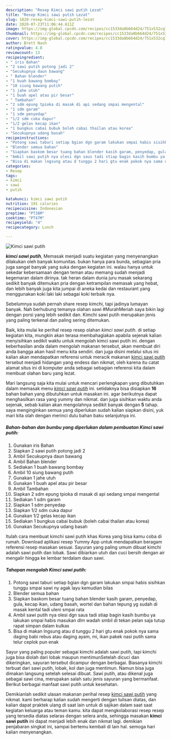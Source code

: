```yaml
---
description: "Resep Kimci sawi putih Lezat"
title: "Resep Kimci sawi putih Lezat"
slug: 1820-resep-kimci-sawi-putih-lezat
date: 2020-07-23T11:06:44.611Z
image: https://img-global.cpcdn.com/recipes/cc1533da8b664d24/751x532cq70/kimci-sawi-putih-foto-resep-utama.jpg
thumbnail: https://img-global.cpcdn.com/recipes/cc1533da8b664d24/751x532cq70/kimci-sawi-putih-foto-resep-utama.jpg
cover: https://img-global.cpcdn.com/recipes/cc1533da8b664d24/751x532cq70/kimci-sawi-putih-foto-resep-utama.jpg
author: Brett Nash
ratingvalue: 4.8
reviewcount: 13
recipeingredient:
- " iris Bahan"
- "2 sawi putih potong jadi 2"
- "Secukupnya daun bawang"
- " Bahan blender"
- "1 buah bawang bombay"
- "10 siung bawang putih"
- "1 jahe utuh"
- "1 buah apel atau pir besar"
- " Tambahan"
- "2 sdm epung tpioka di masak di api sedang smpai mengental"
- "1 sdm garam"
- "1 sdm penyedap"
- "1/2 sdm cuka dapur"
- "1/2 gelas kecap ikan"
- "1 bungkus cabai bubuk boleh cabai thailan atau korea"
- "Secukupnya udang basah"
recipeinstructions:
- "Potong sawi taburi setiap bgian dgn garam lakukan smpai habis sisihkan tunggu smpai sawi ny agak layu kemudian bilas"
- "Blender semua bahan"
- "Siapkan baskom besar tuang bahan blender kasih garam, penyedap, gula, kecap ikan, udang basah, wortel dan bahan tepung yg sudah di masak kental tadi uleni smpai rata"
- "Ambil sawi putih nya olesi dgn saus tadi stiap bagin kasih bumbu ya lakukan smpai habis masukan dlm wadah smbil di tekan pelan saja tutup rapat simpan dalam kulkas"
- "Bisa di makan lngsung atau d tunggu 2 hari gtu enak pokok nya sama daging babi rebus atau daging ayam, mi, ikan pakek nasi putih sama telur ceplok pun enak"
categories:
- Resep
tags:
- kimci
- sawi
- putih

katakunci: kimci sawi putih 
nutrition: 191 calories
recipecuisine: Indonesian
preptime: "PT38M"
cooktime: "PT47M"
recipeyield: "4"
recipecategory: Lunch

---
```



![Kimci sawi putih](https://img-global.cpcdn.com/recipes/cc1533da8b664d24/751x532cq70/kimci-sawi-putih-foto-resep-utama.jpg)

<b><i>kimci sawi putih</i></b>, Memasak menjadi suatu kegiatan yang menyenangkan dilakukan oleh banyak komunitas. bukan hanya para bunda, sebagian pria juga sangat banyak yang suka dengan kegiatan ini. walau hanya untuk sekedar kebersamaan dengan teman atau memang sudah menjadi kegemaran dalam dirinya. tak heran dalam dunia juru masak sekarang sedikit banyak ditemukan pria dengan ketrampilan memasak yang hebat, dan lebih banyak juga kita jumpai di aneka kedai dan restaurant yang menggunakan koki laki laki sebagai koki terbaik nya.

Sebelumnya sudah pernah share resep kimchi, tapi jadinya lumayan banyak. Nah berhubung temanya olahan sawi #MurahMeriah saya bikin lagi dengan porsi yang lebih sedikit dan. Kimchi sawi putih merupakan jenis yang paling terkenal dan paling sering ditemukan.

Baik, kita mulai ke perihal resep resep olahan <i>kimci sawi putih</i>. di setiap kegiatan kita, mungkin akan terasa membahagiakan apabila sejenak kalian menyisihkan sedikit waktu untuk mengolah kimci sawi putih ini. dengan keberhasilan anda dalam mengolah makanan tersebut, akan membuat diri anda bangga akan hasil menu kita sendiri. dan juga disini melalui situs ini kalian akan mendapatkan referensi untuk meracik makanan <u>kimci sawi putih</u> tersebut menjadi hidangan yang endess dan nikmat, oleh karena itu catat alamat situs ini di komputer anda sebagai sebagian referensi kita dalam membuat olahan baru yang lezat.


Mari langsung saja kita mulai untuk mencari perlengkapan yang dibutuhkan dalam memasak menu <u><i>kimci sawi putih</i></u> ini. setidaknya bisa disiapkan <b>16</b> bahan bahan yang dibutuhkan untuk masakan ini. agar berikutnya dapat menghasilkan rasa yang yummy dan nikmat. dan juga sisihkan waktu anda sejenak, sebab kalian akan mengolahnya sedikit banyak dengan <b>5</b> tahap. saya menginginkan semua yang diperlukan sudah kalian siapkan disini, yuk mari kita olah dengan merinci dulu bahan baku selanjutnya ini.

<!--inarticleads1-->

##### Bahan-bahan dan bumbu yang diperlukan dalam pembuatan Kimci sawi putih:

1. Gunakan  iris Bahan
1. Siapkan 2 sawi putih potong jadi 2
1. Ambil Secukupnya daun bawang
1. Ambil  Bahan blender
1. Sediakan 1 buah bawang bombay
1. Ambil 10 siung bawang putih
1. Gunakan 1 jahe utuh
1. Gunakan 1 buah apel atau pir besar
1. Ambil  Tambahan
1. Siapkan 2 sdm epung tpioka di masak di api sedang smpai mengental
1. Sediakan 1 sdm garam
1. Siapkan 1 sdm penyedap
1. Siapkan 1/2 sdm cuka dapur
1. Gunakan 1/2 gelas kecap ikan
1. Sediakan 1 bungkus cabai bubuk (boleh cabai thailan atau korea)
1. Gunakan Secukupnya udang basah


Itulah cara membuat kimchi sawi putih khas Korea yang bisa kamu coba di rumah. Download aplikasi resep Yummy App untuk mendapatkan beragam referensi resep masakan sesuai. Sayuran yang paling umum dibuat kimchi adalah sawi putih dan lobak. Sawi dibiarkan utuh dan cuci bersih dengan air mengalir hingga ke lembar terdalam daun sawi. 

<!--inarticleads2-->

##### Tahapan mengolah Kimci sawi putih:

1. Potong sawi taburi setiap bgian dgn garam lakukan smpai habis sisihkan tunggu smpai sawi ny agak layu kemudian bilas
1. Blender semua bahan
1. Siapkan baskom besar tuang bahan blender kasih garam, penyedap, gula, kecap ikan, udang basah, wortel dan bahan tepung yg sudah di masak kental tadi uleni smpai rata
1. Ambil sawi putih nya olesi dgn saus tadi stiap bagin kasih bumbu ya lakukan smpai habis masukan dlm wadah smbil di tekan pelan saja tutup rapat simpan dalam kulkas
1. Bisa di makan lngsung atau d tunggu 2 hari gtu enak pokok nya sama daging babi rebus atau daging ayam, mi, ikan pakek nasi putih sama telur ceplok pun enak


Sayur yang paling populer sebagai kimchi adalah sawi putih, tapi kimchi juga bisa diolah dari lobak maupun mentimunSetelah dicuci dan dikeringkan, sayuran tersebut dicampur dengan berbagai. Biasanya kimchi terbuat dari sawi putih, lobak, kol dan juga mentimun. Namun bisa juga dimakan langsung setelah selesai dibuat. Sawi putih, atau dikenal juga sebagai sawi cina, merupakan salah satu jenis sayuran yang bermanfaat. Berikut berbagai manfaat sawi putih untuk kesehatan. 

Demikianlah sedikit ulasan makanan perihal resep <u>kimci sawi putih</u> yang nikmat. kami berharap kalian sudah mengerti dengan tulisan diatas, dan kalian dapat praktek ulang di saat lain untuk di sajikan dalam saat saat kegiatan keluarga atau teman kamu. kita dapat mengkolaborasi resep resep yang tersedia diatas selaras dengan selera anda, sehingga masakan <b>kimci sawi putih</b> ini dapat menjadi lebih enak dan nikmat lagi. demikian penjabaran singkat ini, sampai bertemu kembali di lain hal. semoga hari kalian menyenangkan.
